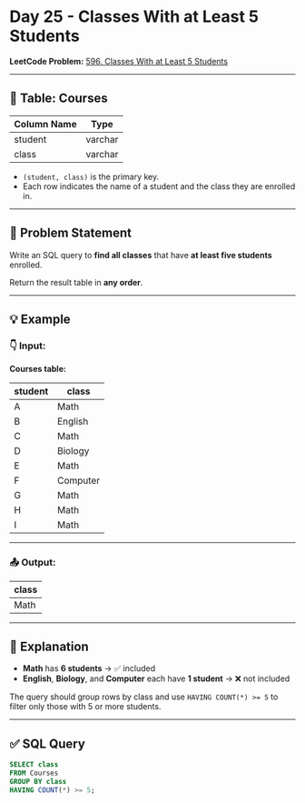 # Day 25 - Classes With at Least 5 Students

**LeetCode Problem:** [596. Classes With at Least 5 Students](https://leetcode.com/problems/classes-with-at-least-5-students)

---

## 🧾 Table: Courses

| Column Name | Type    |
|-------------|---------|
| student     | varchar |
| class       | varchar |

- `(student, class)` is the primary key.
- Each row indicates the name of a student and the class they are enrolled in.

---

## 📌 Problem Statement

Write an SQL query to **find all classes** that have **at least five students** enrolled.

Return the result table in **any order**.

---

## 💡 Example

### 👇 Input:

**Courses table:**

| student | class    |
|---------|----------|
| A       | Math     |
| B       | English  |
| C       | Math     |
| D       | Biology  |
| E       | Math     |
| F       | Computer |
| G       | Math     |
| H       | Math     |
| I       | Math     |

---

### 📤 Output:

| class |
|--------|
| Math   |

---

## 🧠 Explanation

- **Math** has **6 students** → ✅ included
- **English**, **Biology**, and **Computer** each have **1 student** → ❌ not included

The query should group rows by class and use `HAVING COUNT(*) >= 5` to filter only those with 5 or more students.

---

## ✅ SQL Query

```sql
SELECT class
FROM Courses
GROUP BY class
HAVING COUNT(*) >= 5;
